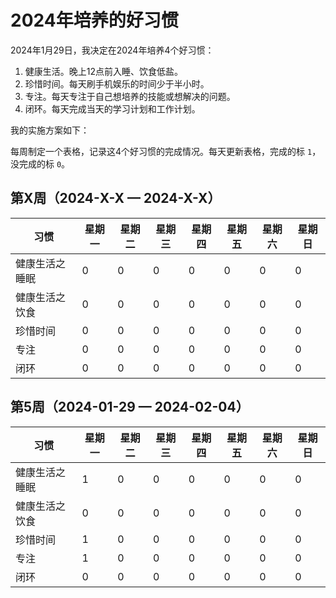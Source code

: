 # 2024年培养的好习惯

2024年1月29日，我决定在2024年培养4个好习惯：

1. 健康生活。晚上12点前入睡、饮食低盐。
2. 珍惜时间。每天刷手机娱乐的时间少于半小时。
3. 专注。每天专注于自己想培养的技能或想解决的问题。
4. 闭环。每天完成当天的学习计划和工作计划。

我的实施方案如下：

每周制定一个表格，记录这4个好习惯的完成情况。每天更新表格，完成的标 `1`，没完成的标 `0`。

## 第X周（2024-X-X — 2024-X-X）

|      习惯      | 星期一 | 星期二 | 星期三 | 星期四 | 星期五 | 星期六 | 星期日 |
| -------------- | ------ | ------ | ------ | ------ | ------ | ------ | ------ |
| 健康生活之睡眠 |   0    |   0    |   0    |   0    |   0    |   0    |   0    |
| 健康生活之饮食 |   0    |   0    |   0    |   0    |   0    |   0    |   0    |
|    珍惜时间    |   0    |   0    |   0    |   0    |   0    |   0    |   0    |
|      专注      |   0    |   0    |   0    |   0    |   0    |   0    |   0    |
|      闭环      |   0    |   0    |   0    |   0    |   0    |   0    |   0    |

## 第5周（2024-01-29 — 2024-02-04）

|      习惯      | 星期一 | 星期二 | 星期三 | 星期四 | 星期五 | 星期六 | 星期日 |
| -------------- | ------ | ------ | ------ | ------ | ------ | ------ | ------ |
| 健康生活之睡眠 |   1    |   0    |   0    |   0    |   0    |   0    |   0    |
| 健康生活之饮食 |   0    |   0    |   0    |   0    |   0    |   0    |   0    |
|    珍惜时间    |   1    |   0    |   0    |   0    |   0    |   0    |   0    |
|      专注      |   1    |   0    |   0    |   0    |   0    |   0    |   0    |
|      闭环      |   0    |   0    |   0    |   0    |   0    |   0    |   0    |


